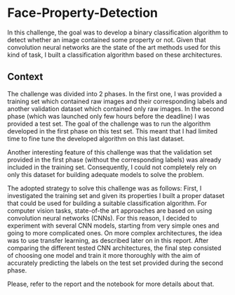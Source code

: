 # Face-Property-Detection

In this challenge, the goal was to develop a binary classification algorithm to detect whether an image contained some property or not. Given that convolution neural networks are the state of the art methods used for this kind of task, I built a classification algorithm based on these architectures. 

##  Context
The challenge was divided into 2 phases. In the first one, I was provided a training set which contained raw images and their corresponding labels and another validation dataset which contained only raw images. In the second phase (which was launched only few hours before the deadline) I was provided a test set. The goal of the challenge was to run the algorithm developed in the first phase on this test set. This meant that I had limited time to fine tune the developed algorithm on this last dataset. 

Another interesting feature of this challenge was that the validation set provided in the first phase (without the corresponding labels) was already included in the training set. Consequently, I could not completely rely on only this dataset for building adequate models to solve the problem. 

The adopted strategy to solve this challenge was as follows: First, I investigated the training set and given its properties I built a proper dataset that could be used for building a suitable classification algorithm. For computer vision tasks, state-of-the art approaches are based on using convolution neural networks (CNNs). For this reason, I decided to experiment with several CNN models, starting from very simple ones and going to more complicated ones. On more complex architectures, the idea was to use transfer learning, as described later on in this report. After comparing the different tested CNN architectures, the final step consisted of choosing one model and train it more thoroughly with the aim of accurately predicting the labels on the test set provided during the second phase. 

Please, refer to the report and the notebook for more details about that.

